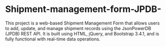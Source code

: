 # Shipment-management-form-JPDB-
This project is a web-based Shipment Management Form that allows users to add, update, and manage shipment records using the JsonPowerDB (JPDB) REST API. It is built using HTML, jQuery, and Bootstrap 3.4.1, and is fully functional with real-time data operations.
